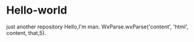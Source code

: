 # Hello-world
just another repository
Hello,I'm man. WxParse.wxParse('content', 'html', content, that,5).
